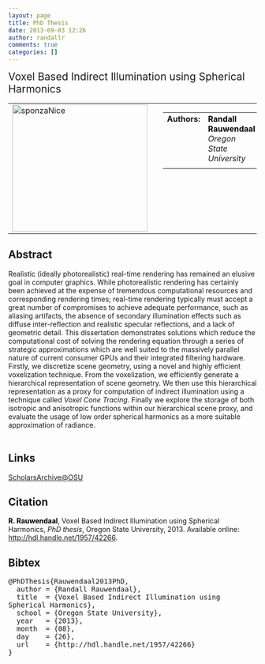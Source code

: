 ```yaml
---
layout: page
title: PhD Thesis
date: 2013-09-03 12:26
author: randallr
comments: true
categories: []
---
```

<span style="font-size:1.5em;">Voxel Based Indirect Illumination using Spherical Harmonics</span>
<table style="border:none;" width="100%" cellspacing="0">
<tbody>
<tr valign="top">
<td style="border:none;" width="200"><a href="http://randallr.files.wordpress.com/2013/09/sponzanice.jpg"><img class="alignnone size-full wp-image-405" alt="sponzaNice" src="http://randallr.files.wordpress.com/2013/09/sponzanice.jpg" width="274" height="257" /></a></td>
<td style="border:none;" width="10px"></td>
<td style="border:none;">
<table style="border:none;" cellspacing="0">
<tbody>
<tr valign="top">
<td style="border:none;" width="50px"><b>Authors:</b></td>
<td style="border:none;"><b style="color:#000000;">Randall Rauwendaal</b>
<i>Oregon State University</i></td>
</tr>
<tr>
<td style="border:none;"></td>
<td style="border:none;"></td>
</tr>
</tbody>
</table>
</td>
</tr>
</tbody>
</table>
<h2>Abstract</h2>
<div>Realistic (ideally photorealistic) real-time rendering has remained an elusive goal in computer graphics. While photorealistic rendering has certainly been achieved at the expense of tremendous computational resources and corresponding rendering times; real-time rendering typically must accept a great number of compromises to achieve adequate performance, such as aliasing artifacts, the absence of secondary illumination effects such as diffuse inter-reflection and realistic specular reflections, and a lack of geometric detail. This dissertation demonstrates solutions which reduce the computational cost of solving the rendering equation through a series of strategic approximations which are well suited to the massively parallel nature of current consumer GPUs and their integrated filtering hardware. Firstly, we discretize scene geometry, using a novel and highly efficient voxelization technique. From the voxelization, we efficiently generate a hierarchical representation of scene geometry. We then use this hierarchical representation as a proxy for computation of indirect illumination using a technique called <i>Voxel Cone Tracing</i>. Finally we explore the storage of both isotropic and anisotropic functions within our hierarchical scene proxy, and evaluate the usage of low order spherical harmonics as a more suitable approximation of radiance.</div><br />
<h2>Links</h2>
<a href="http://hdl.handle.net/1957/42266">ScholarsArchive@OSU</a>
<h2>Citation</h2>
<b style="color:#000000;">R. Rauwendaal</b>, Voxel Based Indirect Illumination using Spherical Harmonics, <i>PhD thesis</i>, Oregon State University, 2013. Available online: <a href="http://hdl.handle.net/1957/42266">http://hdl.handle.net/1957/42266</a>.
<h2>Bibtex</h2>
<pre style="word-wrap:break-word;white-space:pre-wrap;">@PhDThesis{Rauwendaal2013PhD,
  author = {Randall Rauwendaal},
  title  = {Voxel Based Indirect Illumination using Spherical Harmonics},
  school = {Oregon State University},
  year   = {2013},
  month  = {08},
  day    = {26},
  url    = {http://hdl.handle.net/1957/42266}
}</pre>
